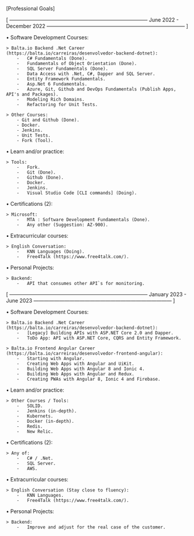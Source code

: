 [Professional Goals]



[ ——————————————————————————— June 2022 - December 2022 ——————————————————————————— ]


•	Software Development Courses:

    > Balta.io Backend .Net Career (https://balta.io/carreiras/desenvolvedor-backend-dotnet):
        -	C# Fundamentals (Done).
        -	Fundamentals of Object Orientation (Done).
        -	SQL Server Fundamentals (Done).
        -	Data Access with .Net, C#, Dapper and SQL Server.
        -	Entity Framework Fundamentals.
        -	Asp.Net 6 Fundamentals.
        -	Azure, Git, Github and DevOps Fundamentals (Publish Apps, API's and Packages).
        -	Modeling Rich Domains.
        -	Refactoring for Unit Tests.
 
    > Other Courses:
        - Git and Github (Done).
        - Docker.
        - Jenkins.
        - Unit Tests.
        - Fork (Tool).


•	Learn and/or practice:

    > Tools:
        -	Fork.
        -	Git (Done).
        -   Github (Done).
        -   Docker.
        -   Jenkins.
        -   Visual Studio Code [CLI commands] (Doing).


•	Certifications (2):

    > Microsoft:
        -	MTA : Software Development Fundamentals (Done).
        -	Any other (Suggestion: AZ-900).


•	Extracurricular courses:

    > English Conversation:
        -	KNN Languages (Doing).
        -	Free4Talk (https://www.free4talk.com/).


•	Personal Projects:

    > Backend: 
        -	API that consumes other API`s for monitoring.
 




[ ——————————————————————————— January 2023 - June 2023 ——————————————————————————— ]


•	Software Development Courses:

    > Balta.io Backend .Net Career (https://balta.io/carreiras/desenvolvedor-backend-dotnet):
        -	[Legacy] Building APIs with ASP.NET Core 2.0 and Dapper.
        -	ToDo App: API with ASP.NET Core, CQRS and Entity Framework.

    > Balta.io Frontend Angular Career (https://balta.io/carreiras/desenvolvedor-frontend-angular):
        -	Starting with Angular.
        -   Creating Web Apps with Angular and UiKit.
        -   Building Web Apps with Angular 8 and Ionic 4.
        -   Building Web Apps with Angular and Redux.
        -   Creating PWAs with Angular 8, Ionic 4 and Firebase.


•	Learn and/or practice:

    > Other Courses / Tools:
        -	SOLID.
        -	Jenkins (in-depth).
        -	Kubernets.
        -	Docker (in-depth).
        -	Redis.
        -	New Relic.


•	Certifications (2):

    > Any of:
        -   C# / .Net.
    	-   SQL Server.
        -   AWS.


•	Extracurricular courses:

    > English Conversation (Stay close to fluency):
        -	KNN Languages.
        -	Free4Talk (https://www.free4talk.com/).


•	Personal Projects:

    > Backend: 
        -	Improve and adjust for the real case of the customer.